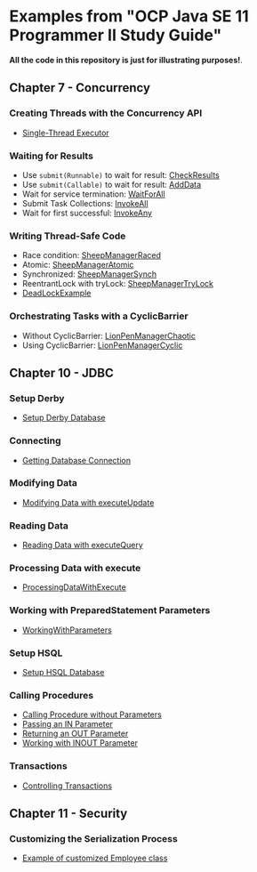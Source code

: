 # Examples from "OCP Java SE 11 Programmer II Study Guide"

__All the code in this repository is just for illustrating purposes!__.

## Chapter 7 - Concurrency

### Creating Threads with the Concurrency API
* [Single-Thread Executor](src/main/java/learn/ocp/progr2/ch07concurrency/ZooInfo.java)

### Waiting for Results
* Use `submit(Runnable)` to wait for result: [CheckResults](src/main/java/learn/ocp/progr2/ch07concurrency/CheckResults.java)
* Use `submit(Callable)` to wait for result: [AddData](src/main/java/learn/ocp/progr2/ch07concurrency/AddData.java)
* Wait for service termination: [WaitForAll](src/main/java/learn/ocp/progr2/ch07concurrency/WaitForAll.java)
* Submit Task Collections: [InvokeAll](src/main/java/learn/ocp/progr2/ch07concurrency/InvokeAll.java)
* Wait for first successful: [InvokeAny](src/main/java/learn/ocp/progr2/ch07concurrency/InvokeAny.java)

### Writing Thread-Safe Code
* Race condition: [SheepManagerRaced](src/main/java/learn/ocp/progr2/ch07concurrency/SheepManagerRaced.java)
* Atomic: [SheepManagerAtomic](src/main/java/learn/ocp/progr2/ch07concurrency/SheepManagerAtomic.java)
* Synchronized: [SheepManagerSynch](src/main/java/learn/ocp/progr2/ch07concurrency/SheepManagerSynch.java)
* ReentrantLock with tryLock: [SheepManagerTryLock](src/main/java/learn/ocp/progr2/ch07concurrency/SheepManagerTryLock.java)
* [DeadLockExample](src/main/java/learn/ocp/progr2/ch07concurrency/DeadLockExample.java)

### Orchestrating Tasks with a CyclicBarrier
* Without CyclicBarrier: [LionPenManagerChaotic](src/main/java/learn/ocp/progr2/ch07concurrency/LionPenManagerChaotic.java)
* Using CyclicBarrier: [LionPenManagerCyclic](src/main/java/learn/ocp/progr2/ch07concurrency/LionPenManagerCyclic.java)


## Chapter 10 - JDBC

### Setup Derby
* [Setup Derby Database](src/main/java/learn/ocp/progr2/ch10jdbc/SetupDerbyDatabase.java)

### Connecting
* [Getting Database Connection](src/main/java/learn/ocp/progr2/ch10jdbc/GettingDbConnection.java)

### Modifying Data
* [Modifying Data with executeUpdate](src/main/java/learn/ocp/progr2/ch10jdbc/ModifyingDataWithExecuteUpdate.java)

### Reading Data
* [Reading Data with executeQuery](src/main/java/learn/ocp/progr2/ch10jdbc/ReadingDataWithExecuteQuery.java)

### Processing Data with execute
* [ProcessingDataWithExecute](src/main/java/learn/ocp/progr2/ch10jdbc/ProcessingDataWithExecute.java)

### Working with PreparedStatement Parameters
* [WorkingWithParameters](src/main/java/learn/ocp/progr2/ch10jdbc/WorkingWithParameters.java)

### Setup HSQL
* [Setup HSQL Database](src/main/java/learn/ocp/progr2/ch10jdbc/SetupHsqlDatabase.java)

### Calling Procedures
* [Calling Procedure without Parameters](src/main/java/learn/ocp/progr2/ch10jdbc/CallingProcedureWithoutParameters.java)
* [Passing an IN Parameter](src/main/java/learn/ocp/progr2/ch10jdbc/PassingInParameter.java)
* [Returning an OUT Parameter](src/main/java/learn/ocp/progr2/ch10jdbc/ReturningOutParameter.java)
* [Working with INOUT Parameter](src/main/java/learn/ocp/progr2/ch10jdbc/WorkingWithInOutParameter.java)

### Transactions
* [Controlling Transactions](src/main/java/learn/ocp/progr2/ch10jdbc/ControlTransactions.java)

## Chapter 11 - Security

### Customizing the Serialization Process
* [Example of customized Employee class](src/main/java/learn/ocp/progr2/ch11secur/writeread/Employee.java)
